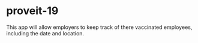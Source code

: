 # proveit-19
This app will allow employers to keep track of there vaccinated employees, including the date and location.

